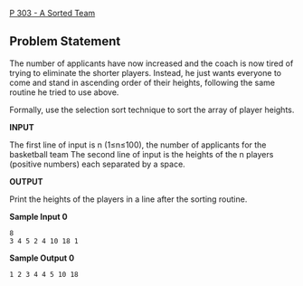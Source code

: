 [P 303 - A Sorted Team](https://www.hackerrank.com/contests/may-jun-2023-ccc-lbrce-coding-practice-open/challenges/01x03-a-sorted-team)

**Problem Statement**
---
The number of applicants have now increased and the coach is now tired of trying to eliminate the shorter players. Instead, he just wants everyone to come and stand in ascending order of their heights, following the same routine he tried to use above.

Formally, use the selection sort technique to sort the array of player heights.

**INPUT**

The first line of input is n (1≤n≤100), the number of applicants for the basketball team The second line of input is the heights of the n players (positive numbers) each separated by a space.

**OUTPUT**

Print the heights of the players in a line after the sorting routine.

**Sample Input 0**

```
8
3 4 5 2 4 10 18 1
```

**Sample Output 0**

```
1 2 3 4 4 5 10 18 
```